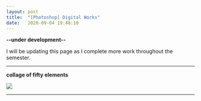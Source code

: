 ```yaml
---
layout: post
title:  "[Photoshop] Digital Works"
date:   2020-09-04 19:48:10
---
```

**--under development--**

I will be updating this page as I complete more work throughout the semester.

-----------------------------------------------------------

**collage of fifty elements**

<img src="https://i.imgur.com/bUeaZJ7.jpg">

-----------------------------------------------------------

